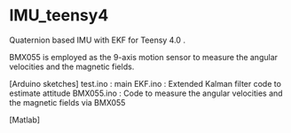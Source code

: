 # IMU_teensy4
Quaternion based IMU with EKF for Teensy 4.0 .

BMX055 is employed as the 9-axis motion sensor to measure the angular velocities and the magnetic fields.

[Arduino sketches]
test.ino    : main
EKF.ino     : Extended Kalman filter code to estimate attitude
BMX055.ino  : Code to measure the angular velocities and the magnetic fields via BMX055

[Matlab]
